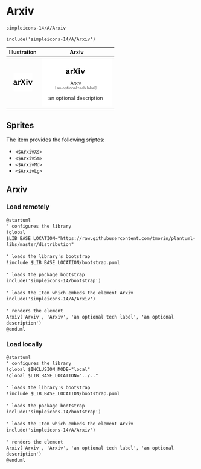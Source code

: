 # Arxiv


```text
simpleicons-14/A/Arxiv
```

```text
include('simpleicons-14/A/Arxiv')
```



| Illustration | Arxiv |
| :---: | :---: |
| ![illustration for Illustration](../../simpleicons-14/A/Arxiv.png) | ![illustration for Arxiv](../../simpleicons-14/A/Arxiv.Local.png) |



## Sprites
The item provides the following sriptes:

- `<$ArxivXs>`
- `<$ArxivSm>`
- `<$ArxivMd>`
- `<$ArxivLg>`





## Arxiv

### Load remotely
```plantuml
@startuml
' configures the library
!global $LIB_BASE_LOCATION="https://raw.githubusercontent.com/tmorin/plantuml-libs/master/distribution"

' loads the library's bootstrap
!include $LIB_BASE_LOCATION/bootstrap.puml

' loads the package bootstrap
include('simpleicons-14/bootstrap')

' loads the Item which embeds the element Arxiv
include('simpleicons-14/A/Arxiv')

' renders the element
Arxiv('Arxiv', 'Arxiv', 'an optional tech label', 'an optional description')
@enduml
```

### Load locally
```plantuml
@startuml
' configures the library
!global $INCLUSION_MODE="local"
!global $LIB_BASE_LOCATION="../.."

' loads the library's bootstrap
!include $LIB_BASE_LOCATION/bootstrap.puml

' loads the package bootstrap
include('simpleicons-14/bootstrap')

' loads the Item which embeds the element Arxiv
include('simpleicons-14/A/Arxiv')

' renders the element
Arxiv('Arxiv', 'Arxiv', 'an optional tech label', 'an optional description')
@enduml
```

